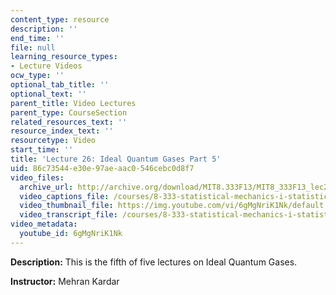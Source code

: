 ```yaml
---
content_type: resource
description: ''
end_time: ''
file: null
learning_resource_types:
- Lecture Videos
ocw_type: ''
optional_tab_title: ''
optional_text: ''
parent_title: Video Lectures
parent_type: CourseSection
related_resources_text: ''
resource_index_text: ''
resourcetype: Video
start_time: ''
title: 'Lecture 26: Ideal Quantum Gases Part 5'
uid: 86c73544-e30e-97ae-aac0-546cebc0d8f7
video_files:
  archive_url: http://archive.org/download/MIT8.333F13/MIT8_333F13_lec26_300k.mp4
  video_captions_file: /courses/8-333-statistical-mechanics-i-statistical-mechanics-of-particles-fall-2013/04a25d33663252fd9c47ee0fad0c11fa_6gMgNriK1Nk.vtt
  video_thumbnail_file: https://img.youtube.com/vi/6gMgNriK1Nk/default.jpg
  video_transcript_file: /courses/8-333-statistical-mechanics-i-statistical-mechanics-of-particles-fall-2013/fcfa960bd1309c289df2b67f09ee01ad_6gMgNriK1Nk.pdf
video_metadata:
  youtube_id: 6gMgNriK1Nk
---
```


**Description:** This is the fifth of five lectures on Ideal Quantum Gases.

**Instructor:** Mehran Kardar

